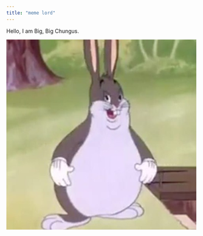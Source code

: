 ```yaml
---
title: "meme lord"
---
```

Hello, I am Big, Big Chungus. 


![Big Chungus will eat you](/assets/artworks-000464637486-nma9lz-t500x500.jpg)
